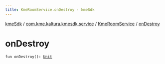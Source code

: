 ```yaml
---
title: KmeRoomService.onDestroy - kmeSdk
---
```


[kmeSdk](../../index.html) / [com.kme.kaltura.kmesdk.service](../index.html) / [KmeRoomService](index.html) / [onDestroy](./on-destroy.html)

# onDestroy

`fun onDestroy(): `[`Unit`](https://kotlinlang.org/api/latest/jvm/stdlib/kotlin/-unit/index.html)